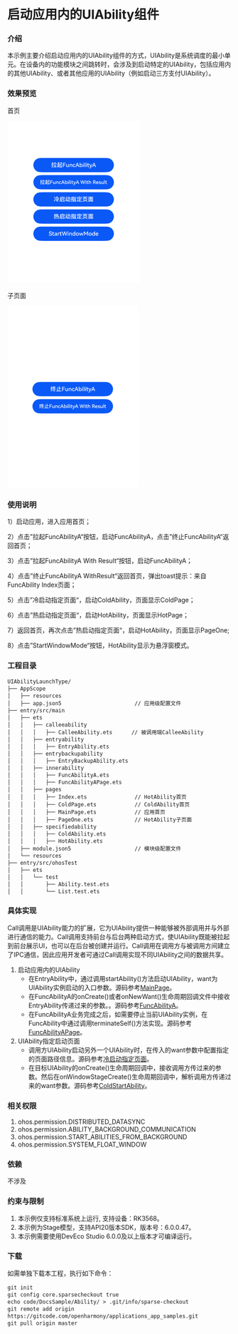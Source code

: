 # 启动应用内的UIAbility组件

### 介绍
本示例主要介绍启动应用内的UIAbility组件的方式，UIAbility是系统调度的最小单元。在设备内的功能模块之间跳转时，会涉及到启动特定的UIAbility，包括应用内的其他UIAbility、或者其他应用的UIAbility（例如启动三方支付UIAbility）。

### 效果预览
首页

![启动页](./screenshots/main.png)

子页面

![子页面](./screenshots/stop.png)

### 使用说明

1）启动应用，进入应用首页；

2）点击”拉起FuncAbilityA“按钮，启动FuncAbilityA，点击”终止FuncAbilityA“返回首页；

3）点击”拉起FuncAbilityA With Result“按钮，启动FuncAbilityA；

4）点击”终止FuncAbilityA WithResult“返回首页，弹出toast提示：来自FuncAbility Index页面；

5）点击”冷启动指定页面“，启动ColdAbility，页面显示ColdPage；

6）点击”热启动指定页面“，启动HotAbility，页面显示HotPage；

7）返回首页，再次点击”热启动指定页面“，启动HotAbility，页面显示PageOne;

8）点击”StartWindowMode“按钮，HotAbility显示为悬浮窗模式。
### 工程目录
```
UIAbilityLaunchType/
├── AppScope
│   ├── resources
│   ├── app.json5                       // 应用级配置文件
├── entry/src/main
│   ├── ets
│   │   ├── calleeability
│   │   │   ├── CalleeAbility.ets      // 被调用端CalleeAbility
│   │   ├── entryability
│   │   │   ├── EntryAbility.ets 
│   │   ├── entrybackupability
│   │   │   ├── EntryBackupAbility.ets
│   │   ├── innerability
│   │   │   ├── FuncAbilityA.ets
│   │   │   ├── FuncAbilityAPage.ets
│   │   ├── pages
│   │   │   ├── Index.ets               // HotAbility首页
│   │   │   ├── ColdPage.ets            // ColdAbility首页
│   │   │   ├── MainPage.ets            // 应用首页
│   │   │   ├── PageOne.ets             // HotAbility子页面
│   │   ├── specifiedability
│   │   │   ├── ColdAbility.ets
│   │   │   ├── HotAbility.ets
│   ├── module.json5                    // 模块级配置文件
│   └── resources
├── entry/src/ohosTest
│   ├── ets
│   │   └── test
│   │       ├── Ability.test.ets
│   │       └── List.test.ets
```
### 具体实现
Call调用是UIAbility能力的扩展，它为UIAbility提供一种能够被外部调用并与外部进行通信的能力。Call调用支持前台与后台两种启动方式，使UIAbility既能被拉起到前台展示UI，也可以在后台被创建并运行。Call调用在调用方与被调用方间建立了IPC通信，因此应用开发者可通过Call调用实现不同UIAbility之间的数据共享。
1. 启动应用内的UIAbility
    * 在EntryAbility中，通过调用startAbility()方法启动UIAbility，want为UIAbility实例启动的入口参数。源码参考[MainPage](/entry/src/main/ets/pages/MainPage.ets)。
    * 在FuncAbilityA的onCreate()或者onNewWant()生命周期回调文件中接收EntryAbility传递过来的参数。。源码参考[FuncAbilityA](/entry/src/main/ets/innerability/FuncAbilityA.ets)。
    * 在FuncAbilityA业务完成之后，如需要停止当前UIAbility实例，在FuncAbility中通过调用terminateSelf()方法实现。源码参考[FuncAbilityAPage](/entry/src/main/ets/innerability/FuncAbilityAPage.ets)。
2. UIAbility指定启动页面
    * 调用方UIAbility启动另外一个UIAbility时，在传入的want参数中配置指定的页面路径信息。源码参考[冷启动指定页面](entry/src/main/ets/pages/MainPage.ets)。
    * 在目标UIAbility的onCreate()生命周期回调中，接收调用方传过来的参数。然后在onWindowStageCreate()生命周期回调中，解析调用方传递过来的want参数。源码参考[ColdStartAbility](/entry/src/main/ets/specifiedability/ColdStartAbility.ets)。

### 相关权限
1. ohos.permission.DISTRIBUTED_DATASYNC
2. ohos.permission.ABILITY_BACKGROUND_COMMUNICATION
3. ohos.permission.START_ABILITIES_FROM_BACKGROUND
4. ohos.permission.SYSTEM_FLOAT_WINDOW
### 依赖
不涉及
### 约束与限制
1. 本示例仅支持标准系统上运行, 支持设备：RK3568。
2. 本示例为Stage模型，支持API20版本SDK，版本号：6.0.0.47。
3. 本示例需要使用DevEco Studio 6.0.0及以上版本才可编译运行。
### 下载
如需单独下载本工程，执行如下命令：
```
git init
git config core.sparsecheckout true
echo code/DocsSample/Ability/ > .git/info/sparse-checkout
git remote add origin https://gitcode.com/openharmony/applications_app_samples.git
git pull origin master
```